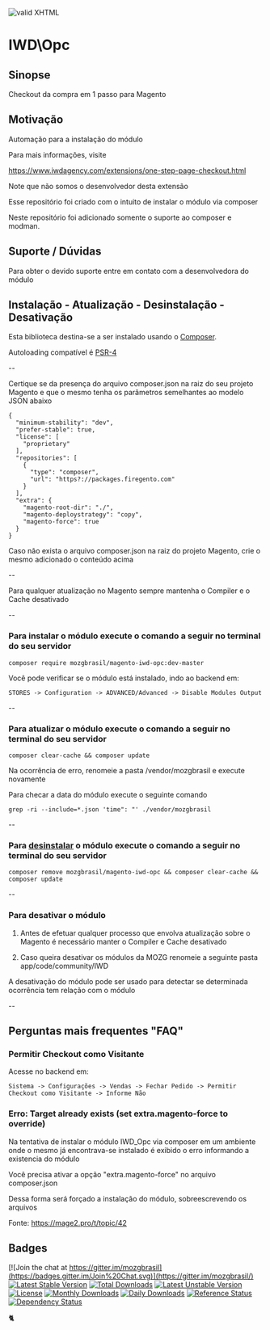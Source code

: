 [checkmark]: https://raw.githubusercontent.com/mozgbrasil/mozgbrasil.github.io/master/assets/images/logos/logo_32_32.png "MOZG"
![valid XHTML][checkmark]

[psr4]: http://www.php-fig.org/psr/psr-4/
[getcomposer]: https://getcomposer.org/
[uninstall-mods]: https://getcomposer.org/doc/03-cli.md#remove

# IWD\Opc

## Sinopse

Checkout da compra em 1 passo para Magento

## Motivação

Automação para a instalação do módulo

Para mais informações, visite 

https://www.iwdagency.com/extensions/one-step-page-checkout.html

Note que não somos o desenvolvedor desta extensão

Esse repositório foi criado com o intuito de instalar o módulo via composer

Neste repositório foi adicionado somente o suporte ao composer e modman.

## Suporte / Dúvidas

Para obter o devido suporte entre em contato com a desenvolvedora do módulo

## Instalação - Atualização - Desinstalação - Desativação

Esta biblioteca destina-se a ser instalado usando o [Composer][getcomposer].

Autoloading compatível é [PSR-4][psr4]

--

Certique se da presença do arquivo composer.json na raiz do seu projeto Magento e que o mesmo tenha os parâmetros semelhantes ao modelo JSON abaixo

	{
	  "minimum-stability": "dev",
	  "prefer-stable": true,
	  "license": [
	    "proprietary"
	  ],
	  "repositories": [
	    {
	      "type": "composer",
	      "url": "https?://packages.firegento.com"
	    }
	  ],
	  "extra": {
	    "magento-root-dir": "./",
	    "magento-deploystrategy": "copy",
	    "magento-force": true
	  }
	}

Caso não exista o arquivo composer.json na raiz do projeto Magento, crie o mesmo adicionado o conteúdo acima

--

Para qualquer atualização no Magento sempre mantenha o Compiler e o Cache desativado

--

### Para instalar o módulo execute o comando a seguir no terminal do seu servidor

	composer require mozgbrasil/magento-iwd-opc:dev-master

Você pode verificar se o módulo está instalado, indo ao backend em:

	STORES -> Configuration -> ADVANCED/Advanced -> Disable Modules Output

--

### Para atualizar o módulo execute o comando a seguir no terminal do seu servidor

	composer clear-cache && composer update

Na ocorrência de erro, renomeie a pasta /vendor/mozgbrasil e execute novamente

Para checar a data do módulo execute o seguinte comando

	grep -ri --include=*.json 'time": "' ./vendor/mozgbrasil

--

### Para [desinstalar][uninstall-mods] o módulo execute o comando a seguir no terminal do seu servidor

	composer remove mozgbrasil/magento-iwd-opc && composer clear-cache && composer update

--

### Para desativar o módulo

1. Antes de efetuar qualquer processo que envolva atualização sobre o Magento é necessário manter o Compiler e Cache desativado

2. Caso queira desativar os módulos da MOZG renomeie a seguinte pasta app/code/community/IWD

A desativação do módulo pode ser usado para detectar se determinada ocorrência tem relação com o módulo

--

## Perguntas mais frequentes "FAQ"

### Permitir Checkout como Visitante

Acesse no backend em:

	Sistema -> Configurações -> Vendas -> Fechar Pedido -> Permitir Checkout como Visitante -> Informe Não

### Erro: Target already exists (set extra.magento-force to override)

Na tentativa de instalar o módulo IWD_Opc via composer em um ambiente onde o mesmo já encontrava-se instalado é exibido o erro informando a existencia do módulo

Você precisa ativar a opção "extra.magento-force" no arquivo composer.json

Dessa forma será forçado a instalação do módulo, sobreescrevendo os arquivos

Fonte: <a href="https://mage2.pro/t/topic/42">https://mage2.pro/t/topic/42</a>

## Badges

[![Join the chat at https://gitter.im/mozgbrasil](https://badges.gitter.im/Join%20Chat.svg)](https://gitter.im/mozgbrasil/)
[![Latest Stable Version](https://poser.pugx.org/mozgbrasil/magento-iwd-opc/v/stable)](https://packagist.org/packages/mozgbrasil/magento-iwd-opc)
[![Total Downloads](https://poser.pugx.org/mozgbrasil/magento-iwd-opc/downloads)](https://packagist.org/packages/mozgbrasil/magento-iwd-opc)
[![Latest Unstable Version](https://poser.pugx.org/mozgbrasil/magento-iwd-opc/v/unstable)](https://packagist.org/packages/mozgbrasil/magento-iwd-opc)
[![License](https://poser.pugx.org/mozgbrasil/magento-iwd-opc/license)](https://packagist.org/packages/mozgbrasil/magento-iwd-opc)
[![Monthly Downloads](https://poser.pugx.org/mozgbrasil/magento-iwd-opc/d/monthly)](https://packagist.org/packages/mozgbrasil/magento-iwd-opc)
[![Daily Downloads](https://poser.pugx.org/mozgbrasil/magento-iwd-opc/d/daily)](https://packagist.org/packages/mozgbrasil/magento-iwd-opc)
[![Reference Status](https://www.versioneye.com/php/mozgbrasil:magento-iwd-opc/reference_badge.svg?style=flat-square)](https://www.versioneye.com/php/mozgbrasil:magento-iwd-opc/references)
[![Dependency Status](https://www.versioneye.com/php/mozgbrasil:magento-iwd-opc/1.0.0/badge?style=flat-square)](https://www.versioneye.com/php/mozgbrasil:magento-iwd-opc/1.0.0)

:cat2:
